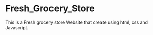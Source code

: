 # Fresh_Grocery_Store
This is a Fresh grocery store Website that create using html, css and Javascript.
